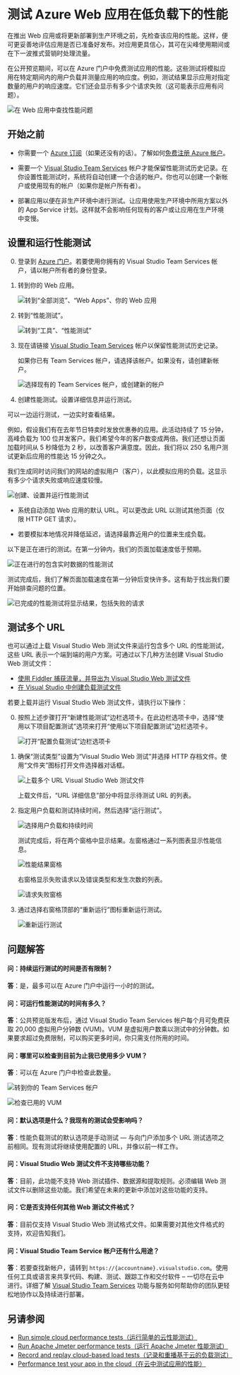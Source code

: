 <properties
   pageTitle="测试 Azure Web 应用的性能 | Azure"
   description="运行 Azure Web 应用性能测试以检查你的应用如何处理用户负载。测量响应时间，并查找可能表明出现问题的失败状况。"
   services="app-service\web"
   documentationCenter=""
   authors="ecfan"
   manager="douge"
   editor="jimbe"/>

<tags
	ms.service="app-service-web"
	ms.date="05/25/2016"
	wacn.date="09/26/2016"/>

# 测试 Azure Web 应用在低负载下的性能

在推出 Web 应用或将更新部署到生产环境之前，先检查该应用的性能。这样，便可更妥善地评估应用是否已准备好发布。对应用更具信心，其可在尖峰使用期间或在下一波推式营销时处理流量。

在公开预览期间，可以在 Azure 门户中免费测试应用的性能。这些测试将模拟应用在特定期间内的用户负载并测量应用的响应度。例如，测试结果显示应用对指定数量的用户的响应速度。它们还会显示有多少个请求失败（这可能表示应用有问题）。

![在 Web 应用中查找性能问题](./media/app-service-web-app-performance-test/azure-np-perf-test-overview.png)

## 开始之前

* 你需要一个 [Azure 订阅](https://account.windowsazure.cn/subscriptions)（如果还没有的话）。了解如何[免费注册 Azure 帐户](/pricing/1rmb-trial/?WT.mc_id=A261C142F)。

* 需要一个 [Visual Studio Team Services](https://www.visualstudio.com/products/what-is-visual-studio-online-vs) 帐户才能保留性能测试历史记录。在你设置性能测试时，系统将自动创建一个合适的帐户。你也可以创建一个新帐户或使用现有的帐户（如果你是帐户所有者）。

* 部署应用以便在非生产环境中进行测试。让应用使用生产环境中所用方案以外的 App Service 计划。这样就不会影响任何现有的客户或让应用在生产环境中变慢。

## 设置和运行性能测试

0.  登录到 [Azure 门户](https://portal.azure.cn)。若要使用你拥有的 Visual Studio Team Services 帐户，请以帐户所有者的身份登录。

0.  转到你的 Web 应用。

    ![转到“全部浏览”、“Web Apps”、你的 Web 应用](./media/app-service-web-app-performance-test/azure-np-web-apps.png)

0.  转到“性能测试”。

    ![转到“工具”、“性能测试”](./media/app-service-web-app-performance-test/azure-np-web-app-details-tools-expanded.png)
 
0. 现在请链接 [Visual Studio Team Services](https://www.visualstudio.com/products/what-is-visual-studio-online-vs) 帐户以保留性能测试历史记录。

    如果你已有 Team Services 帐户，请选择该帐户。如果没有，请创建新帐户。

    ![选择现有的 Team Services 帐户，或创建新的帐户](./media/app-service-web-app-performance-test/azure-np-no-vso-account.png)

0.  创建性能测试。设置详细信息并运行测试。

可以一边运行测试，一边实时查看结果。

例如，假设我们有在去年节日特卖时发放优惠券的应用。此活动持续了 15 分钟，高峰负载为 100 位并发客户。我们希望今年的客户数变成两倍。我们还想让页面加载时间从 5 秒降低为 2 秒，以改善客户满意度。因此，我们将以 250 名用户测试更新后应用的性能达 15 分钟之久。

我们生成同时访问我们的网站的虚拟用户（客户），以此模拟应用的负载。这显示有多少个请求失败或响应速度较慢。

  ![创建、设置并运行性能测试](./media/app-service-web-app-performance-test/azure-np-new-performance-test.png)

   *  系统自动添加 Web 应用的默认 URL。可以更改此 URL 以测试其他页面（仅限 HTTP GET 请求）。

   *  若要模拟本地情况并降低延迟，请选择最靠近用户的位置来生成负载。

  以下是正在进行的测试。在第一分钟内，我们的页面加载速度低于预期。

  ![正在进行的包含实时数据的性能测试](./media/app-service-web-app-performance-test/azure-np-running-perf-test.png)

  测试完成后，我们了解页面加载速度在第一分钟后变快许多。这有助于找出我们要开始排查问题的位置。

  ![已完成的性能测试将显示结果，包括失败的请求](./media/app-service-web-app-performance-test/azure-np-perf-test-done.png)

## 测试多个 URL

也可以通过上载 Visual Studio Web 测试文件来运行包含多个 URL 的性能测试，这些 URL 表示一个端到端的用户方案。可通过以下几种方法创建 Visual Studio Web 测试文件：

* [使用 Fiddler 捕获流量，并导出为 Visual Studio Web 测试文件](http://docs.telerik.com/fiddler/Save-And-Load-Traffic/Tasks/VSWebTest)
* [在 Visual Studio 中创建负载测试文件](https://www.visualstudio.com/docs/test/performance-testing/run-performance-tests-app-before-release)

若要上载并运行 Visual Studio Web 测试文件，请执行以下操作：
 
0. 按照上述步骤打开“新建性能测试”边栏选项卡。在此边栏选项卡中，选择“使用以下项目配置测试”选项来打开“使用以下项目配置测试”边栏选项卡。  

    ![打开“配置负载测试”边栏选项卡](./media/app-service-web-app-performance-test/multiple-01-authoring-blade.png)

0. 确保“测试类型”设置为“Visual Studio Web 测试”并选择 HTTP 存档文件。使用“文件夹”图标打开文件选择器对话框。

    ![上载多个 URL Visual Studio Web 测试文件](./media/app-service-web-app-performance-test/multiple-01-authoring-blade2.png)

    上载文件后，“URL 详细信息”部分中将显示待测试 URL 的列表。
 
0. 指定用户负载和测试持续时间，然后选择“运行测试”。

    ![选择用户负载和持续时间](./media/app-service-web-app-performance-test/multiple-01-authoring-blade3.png)

    测试完成后，将在两个窗格中显示结果。左窗格通过一系列图表显示性能信息。

    ![性能结果窗格](./media/app-service-web-app-performance-test/multiple-01a-results.png)

    右窗格显示失败请求以及错误类型和发生次数的列表。

    ![请求失败窗格](./media/app-service-web-app-performance-test/multiple-01b-results.png)

0. 通过选择右窗格顶部的“重新运行”图标重新运行测试。

    ![重新运行测试](./media/app-service-web-app-performance-test/multiple-rerun-test.png)

##  问题解答

#### 问：持续运行测试的时间是否有限制？ 

**答**：是，最多可以在 Azure 门户中运行一小时的测试。

#### 问：可运行性能测试的时间有多久？ 

**答**：公共预览版发布后，通过 Visual Studio Team Services 帐户每个月可免费获取 20,000 虚拟用户分钟数 (VUM)。VUM 是虚拟用户数乘以测试中的分钟数。如果要求超过免费限制，可以购买更多时间，你只需支付所用的时间。

#### 问：哪里可以检查到目前为止我已使用多少 VUM？

**答**：可以在 Azure 门户中检查此数量。

![转到你的 Team Services 帐户](./media/app-service-web-app-performance-test/azure-np-vso-accounts.png)

![检查已用的 VUM](./media/app-service-web-app-performance-test/azure-np-vso-accounts-vum-summary.png)

#### 问：默认选项是什么？我现有的测试会受影响吗？

**答**：性能负载测试的默认选项是手动测试 — 与向门户添加多个 URL 测试选项之前相同。现有测试将继续使用配置的 URL，并像以前一样工作。

#### 问：Visual Studio Web 测试文件不支持哪些功能？

**答**：目前，此功能不支持 Web 测试插件、数据源和提取规则。必须编辑 Web 测试文件以删除这些功能。我们希望在未来的更新中添加对这些功能的支持。

#### 问：它是否支持任何其他 Web 测试文件格式？
  
**答**：目前仅支持 Visual Studio Web 测试格式文件。如果需要对其他文件格式的支持，欢迎告知我们。

#### 问：Visual Studio Team Service 帐户还有什么用途？

**答**：若要查找新帐户，请转到 ```https://{accountname}.visualstudio.com```。使用任何工具或语言来共享代码、构建、测试、跟踪工作和交付软件 – 一切尽在云中进行。详细了解 [Visual Studio Team Services](https://www.visualstudio.com/products/what-is-visual-studio-online-vs) 功能与服务如何帮助你的团队更轻松地协作以及持续进行部署。

## 另请参阅

* [Run simple cloud performance tests（运行简单的云性能测试）](https://www.visualstudio.com/docs/test/performance-testing/getting-started/get-started-simple-cloud-load-test)
* [Run Apache Jmeter performance tests（运行 Apache Jmeter 性能测试）](https://www.visualstudio.com/docs/test/performance-testing/getting-started/get-started-jmeter-test)
* [Record and replay cloud-based load tests（记录和重播基于云的负载测试）](https://www.visualstudio.com/docs/test/performance-testing/getting-started/record-and-replay-cloud-load-tests)
* [Performance test your app in the cloud（在云中测试应用的性能）](https://www.visualstudio.com/docs/test/performance-testing/getting-started/getting-started-with-performance-testing)

<!---HONumber=Mooncake_0627_2016-->